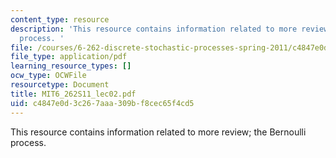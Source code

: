 ```yaml
---
content_type: resource
description: 'This resource contains information related to more review; the Bernoulli
  process. '
file: /courses/6-262-discrete-stochastic-processes-spring-2011/c4847e0d3c267aaa309bf8cec65f4cd5_MIT6_262S11_lec02.pdf
file_type: application/pdf
learning_resource_types: []
ocw_type: OCWFile
resourcetype: Document
title: MIT6_262S11_lec02.pdf
uid: c4847e0d-3c26-7aaa-309b-f8cec65f4cd5
---
```

This resource contains information related to more review; the Bernoulli process. 

